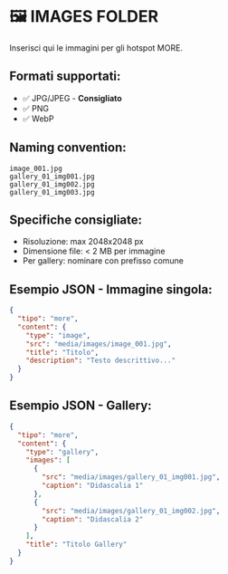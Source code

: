 # 🖼️ IMAGES FOLDER

Inserisci qui le immagini per gli hotspot MORE.

## Formati supportati:
- ✅ JPG/JPEG - **Consigliato**
- ✅ PNG
- ✅ WebP

## Naming convention:
```
image_001.jpg
gallery_01_img001.jpg
gallery_01_img002.jpg
gallery_01_img003.jpg
```

## Specifiche consigliate:
- Risoluzione: max 2048x2048 px
- Dimensione file: < 2 MB per immagine
- Per gallery: nominare con prefisso comune

## Esempio JSON - Immagine singola:
```json
{
  "tipo": "more",
  "content": {
    "type": "image",
    "src": "media/images/image_001.jpg",
    "title": "Titolo",
    "description": "Testo descrittivo..."
  }
}
```

## Esempio JSON - Gallery:
```json
{
  "tipo": "more",
  "content": {
    "type": "gallery",
    "images": [
      {
        "src": "media/images/gallery_01_img001.jpg",
        "caption": "Didascalia 1"
      },
      {
        "src": "media/images/gallery_01_img002.jpg",
        "caption": "Didascalia 2"
      }
    ],
    "title": "Titolo Gallery"
  }
}
```
